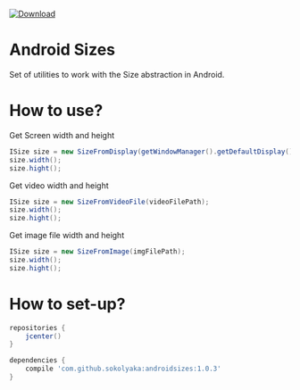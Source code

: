 [ ![Download](https://api.bintray.com/packages/sokolyaka/maven/androidsizes/images/download.svg) ](https://bintray.com/sokolyaka/maven/androidsizes/_latestVersion)
# Android Sizes
Set of utilities to work with the Size abstraction in Android.

# How to use?
Get Screen width and height
```java
ISize size = new SizeFromDisplay(getWindowManager().getDefaultDisplay());
size.width();
size.hight();
```
Get video width and height
```java
ISize size = new SizeFromVideoFile(videoFilePath);
size.width();
size.hight();
```
Get image file width and height
```java
ISize size = new SizeFromImage(imgFilePath);
size.width();
size.hight();
```
# How to set-up?
```gradle
repositories {
    jcenter()
}
```

```gradle
dependencies {
    compile 'com.github.sokolyaka:androidsizes:1.0.3'
}
```
